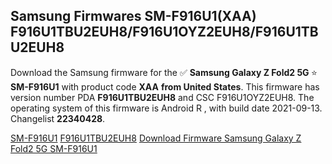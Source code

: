 <h2>Samsung Firmwares SM-F916U1(XAA) F916U1TBU2EUH8/F916U1OYZ2EUH8/F916U1TBU2EUH8</h2>
Download the Samsung firmware for the ✅ <strong>Samsung Galaxy Z Fold2 5G </strong> ⭐ <strong>SM-F916U1</strong> with product code <strong>XAA</strong> <strong> from United States</strong>. This firmware has version number PDA <strong>F916U1TBU2EUH8</strong> and CSC F916U1OYZ2EUH8. The operating system of this firmware is Android R , with build date 2021-09-13. Changelist <strong>22340428</strong>.


[SM-F916U1](https://samfirm.shop/samsung/model/SM-F916U1)
[F916U1TBU2EUH8](https://samfirm.shop/samsung/pda/F916U1TBU2EUH8)
[Download Firmware Samsung Galaxy Z Fold2 5G SM-F916U1](https://samfirm.shop/samsung/firmware/455225)
